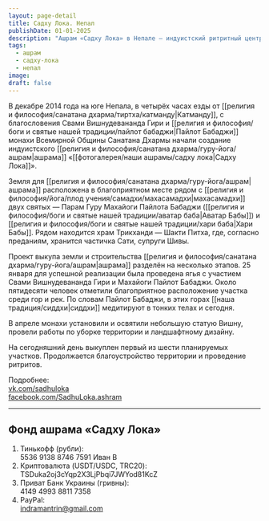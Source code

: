 ```yaml
---
layout: page-detail
title: Садху Лока. Непал
publishDate: 01-01-2025
description: "Ашрам «Садху Лока» в Непале — индуистский ритритный центр рядом с махасамадхи святых - учителей Пайлота Бабаджи: Автар Бабы и Хари Бабы. Здесь проходят ритуалы, ритриты и благоустройство территории. Ашрам привлекает духовных искателей из разных стран."
tags:
  - ашрам
  - садху-лока
  - непал
image: 
draft: false
---
```

В декабре 2014 года на юге Непала, в четырёх часах езды от [[религия и философия/санатана дхарма/тиртха/катманду|Катманду]], с благословения Свами Вишнудевананда Гири и [[религия и философия/боги и святые нашей традиции/пайлот бабаджи|Пайлот Бабаджи]] монахи Всемирной Общины Санатана Дхармы начали создание индуистского [[религия и философия/санатана дхарма/гуру-йога/ашрам|ашрама]] «[[фотогалерея/наши ашрамы/садху лока|Садху Лока]]».

Земля для [[религия и философия/санатана дхарма/гуру-йога/ашрам|ашрама]] расположена в благоприятном месте рядом с [[религия и философия/йога/плод учения/самадхи/махасамадхи|махасамадхи]] двух святых — Парам Гуру Махайоги Пайлота Бабаджи ([[религия и философия/боги и святые нашей традиции/аватар баба|Аватар Бабы]]) и [[религия и философия/боги и святые нашей традиции/хари баба|Хари Бабы]]. Рядом находится храм Трикханди — Шакти Питха, где, согласно преданиям, хранится частичка Сати, супруги Шивы.

Проект выкупа земли и строительства [[религия и философия/санатана дхарма/гуру-йога/ашрам|ашрама]] разделён на несколько этапов. 25 января для успешной реализации была проведена ягья с участием Свами Вишнудевананда Гири и Махайоги Пайлот Бабаджи. Около пятидесяти человек отметили благоприятное расположение участка среди гор и рек. По словам Пайлот Бабаджи, в этих горах [[наша традиция/сиддхи|сиддхи]] медитируют в тонких телах и сегодня.

В апреле монахи установили и освятили небольшую статую Вишну, провели работы по уборке территории и ландшафтному дизайну.

На сегодняшний день выкуплен первый из шести планируемых участков. Продолжается благоустройство территории и проведение ритритов.

Подробнее:  
[vk.com/sadhuloka](https://vk.com/sadhuloka)  
[facebook.com/SadhuLoka.ashram](https://www.facebook.com/SadhuLoka.ashram?fref=ts)

---
## Фонд ашрама «Садху Лока»

1. Тинькофф (рубли):  
    5536 9138 8746 7591 Иван В
2. Криптовалюта (USDT/USDC, TRC20):  
    TSDuka2oj3cYqp2X3LjPbqi7JWYod81KcZ
3. Приват Банк Украины (гривны):  
    4149 4993 8811 7358
4. PayPal:  
    [indramantrin@gmail.com](mailto:indramantrin@gmail.com)